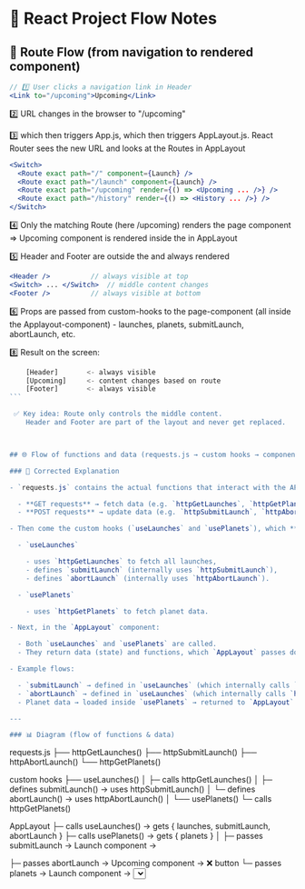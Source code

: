 # 🚀 React Project Flow Notes

## 🔄 Route Flow (from navigation to rendered component)

```jsx
// 1️⃣ User clicks a navigation link in Header
<Link to="/upcoming">Upcoming</Link>
```

2️⃣ URL changes in the browser to "/upcoming"

3️⃣ which then triggers App.js, which then triggers AppLayout.js. React Router sees the new URL and looks at the Routes in AppLayout

```jsx
<Switch>
  <Route exact path="/" component={Launch} />
  <Route exact path="/launch" component={Launch} />
  <Route exact path="/upcoming" render={() => <Upcoming ... />} />
  <Route exact path="/history" render={() => <History ... />} />
</Switch>
```

4️⃣ Only the matching Route (here /upcoming) renders the page component
=> Upcoming component is rendered inside the <Switch> in AppLayout

5️⃣ Header and Footer are outside the <Switch> and always rendered

```jsx
<Header />          // always visible at top
<Switch> ... </Switch>  // middle content changes
<Footer />          // always visible at bottom
```

6️⃣ Props are passed from custom-hooks to the page-component (all inside the Applayout-component) - launches, planets, submitLaunch, abortLaunch, etc.

8️⃣ Result on the screen:

````jsx
    [Header]       <- always visible
    [Upcoming]     <- content changes based on route
    [Footer]       <- always visible
```

 ✅ Key idea: Route only controls the middle content.
    Header and Footer are part of the layout and never get replaced.



## 🌐 Flow of functions and data (requests.js → custom hooks → components)

### 📝 Corrected Explanation

- `requests.js` contains the actual functions that interact with the API:

  - **GET requests** → fetch data (e.g. `httpGetLaunches`, `httpGetPlanets`)
  - **POST requests** → update data (e.g. `httpSubmitLaunch`, `httpAbortLaunch`)

- Then come the custom hooks (`useLaunches` and `usePlanets`), which **use the functions from `requests.js` internally**:

  - `useLaunches`

    - uses `httpGetLaunches` to fetch all launches,
    - defines `submitLaunch` (internally uses `httpSubmitLaunch`),
    - defines `abortLaunch` (internally uses `httpAbortLaunch`).

  - `usePlanets`

    - uses `httpGetPlanets` to fetch planet data.

- Next, in the `AppLayout` component:

  - Both `useLaunches` and `usePlanets` are called.
  - They return data (state) and functions, which `AppLayout` passes down to child components.

- Example flows:

  - `submitLaunch` → defined in `useLaunches` (which internally calls `httpSubmitLaunch`) → passed to `Launch` component → attached to the `<form>`’s `onSubmit`.
  - `abortLaunch` → defined in `useLaunches` (which internally calls `httpAbortLaunch`) → passed to `Upcoming` component → used on the ❌ icon to cancel a launch.
  - Planet data → loaded inside `usePlanets` → returned to `AppLayout` → passed down to `Launch` component (probably for a dropdown of planets).

---

### 📊 Diagram (flow of functions & data)

````

requests.js
├── httpGetLaunches()
├── httpSubmitLaunch()
├── httpAbortLaunch()
└── httpGetPlanets()

custom hooks
├── useLaunches()
│ ├─ calls httpGetLaunches()
│ ├─ defines submitLaunch() → uses httpSubmitLaunch()
│ └─ defines abortLaunch() → uses httpAbortLaunch()
│
└── usePlanets()
└─ calls httpGetPlanets()

AppLayout
├─ calls useLaunches() → gets { launches, submitLaunch, abortLaunch }
├─ calls usePlanets() → gets { planets }
│
├─ passes submitLaunch → Launch component → <form onSubmit>
├─ passes abortLaunch → Upcoming component → ❌ button
└─ passes planets → Launch component → <select options>

```

```

```

```
